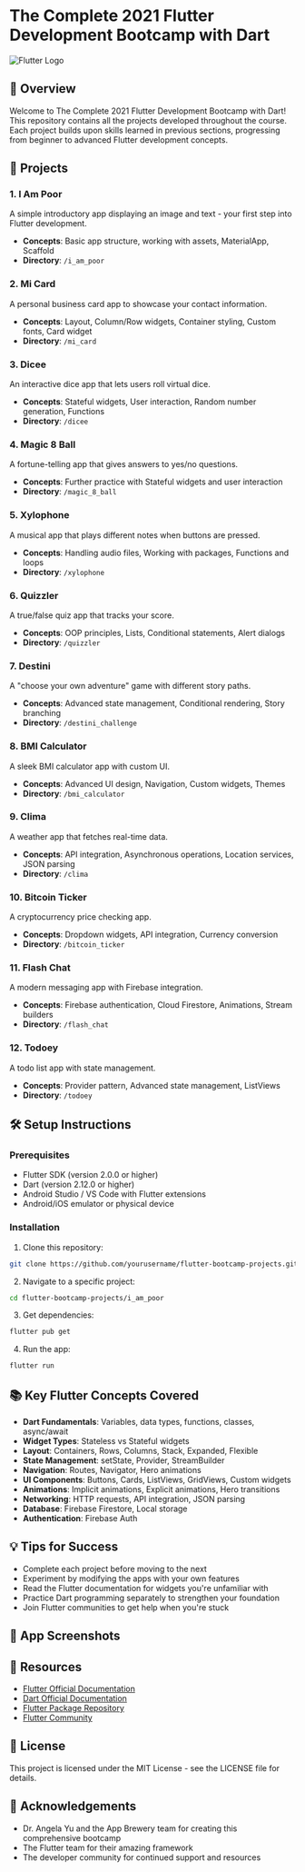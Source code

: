 # The Complete 2021 Flutter Development Bootcamp with Dart

![Flutter Logo](https://storage.googleapis.com/cms-storage-bucket/70760bf1e88b184bb1bc.png)

## 📱 Overview

Welcome to The Complete 2021 Flutter Development Bootcamp with Dart! This repository contains all the projects developed throughout the course. Each project builds upon skills learned in previous sections, progressing from beginner to advanced Flutter development concepts.

## 🚀 Projects

### 1. I Am Poor
A simple introductory app displaying an image and text - your first step into Flutter development.
- **Concepts**: Basic app structure, working with assets, MaterialApp, Scaffold
- **Directory**: `/i_am_poor`

### 2. Mi Card
A personal business card app to showcase your contact information.
- **Concepts**: Layout, Column/Row widgets, Container styling, Custom fonts, Card widget
- **Directory**: `/mi_card`

### 3. Dicee
An interactive dice app that lets users roll virtual dice.
- **Concepts**: Stateful widgets, User interaction, Random number generation, Functions
- **Directory**: `/dicee`

### 4. Magic 8 Ball
A fortune-telling app that gives answers to yes/no questions.
- **Concepts**: Further practice with Stateful widgets and user interaction
- **Directory**: `/magic_8_ball`

### 5. Xylophone
A musical app that plays different notes when buttons are pressed.
- **Concepts**: Handling audio files, Working with packages, Functions and loops
- **Directory**: `/xylophone`

### 6. Quizzler
A true/false quiz app that tracks your score.
- **Concepts**: OOP principles, Lists, Conditional statements, Alert dialogs
- **Directory**: `/quizzler`

### 7. Destini
A "choose your own adventure" game with different story paths.
- **Concepts**: Advanced state management, Conditional rendering, Story branching
- **Directory**: `/destini_challenge`

### 8. BMI Calculator
A sleek BMI calculator app with custom UI.
- **Concepts**: Advanced UI design, Navigation, Custom widgets, Themes
- **Directory**: `/bmi_calculator`

### 9. Clima
A weather app that fetches real-time data.
- **Concepts**: API integration, Asynchronous operations, Location services, JSON parsing
- **Directory**: `/clima`

### 10. Bitcoin Ticker
A cryptocurrency price checking app.
- **Concepts**: Dropdown widgets, API integration, Currency conversion
- **Directory**: `/bitcoin_ticker`

### 11. Flash Chat
A modern messaging app with Firebase integration.
- **Concepts**: Firebase authentication, Cloud Firestore, Animations, Stream builders
- **Directory**: `/flash_chat`

### 12. Todoey
A todo list app with state management.
- **Concepts**: Provider pattern, Advanced state management, ListViews
- **Directory**: `/todoey`

## 🛠️ Setup Instructions

### Prerequisites
- Flutter SDK (version 2.0.0 or higher)
- Dart (version 2.12.0 or higher)
- Android Studio / VS Code with Flutter extensions
- Android/iOS emulator or physical device

### Installation

1. Clone this repository:
```bash
git clone https://github.com/yourusername/flutter-bootcamp-projects.git
```

2. Navigate to a specific project:
```bash
cd flutter-bootcamp-projects/i_am_poor
```

3. Get dependencies:
```bash
flutter pub get
```

4. Run the app:
```bash
flutter run
```

## 📚 Key Flutter Concepts Covered

- **Dart Fundamentals**: Variables, data types, functions, classes, async/await
- **Widget Types**: Stateless vs Stateful widgets
- **Layout**: Containers, Rows, Columns, Stack, Expanded, Flexible
- **State Management**: setState, Provider, StreamBuilder
- **Navigation**: Routes, Navigator, Hero animations
- **UI Components**: Buttons, Cards, ListViews, GridViews, Custom widgets
- **Animations**: Implicit animations, Explicit animations, Hero transitions
- **Networking**: HTTP requests, API integration, JSON parsing
- **Database**: Firebase Firestore, Local storage
- **Authentication**: Firebase Auth

## 💡 Tips for Success

- Complete each project before moving to the next
- Experiment by modifying the apps with your own features
- Read the Flutter documentation for widgets you're unfamiliar with
- Practice Dart programming separately to strengthen your foundation
- Join Flutter communities to get help when you're stuck

## 📱 App Screenshots

<!-- Consider adding screenshots of the finished apps here -->

## 🔗 Resources

- [Flutter Official Documentation](https://flutter.dev/docs)
- [Dart Official Documentation](https://dart.dev/guides)
- [Flutter Package Repository](https://pub.dev/)
- [Flutter Community](https://flutter.dev/community)

## 📄 License

This project is licensed under the MIT License - see the LICENSE file for details.

## 👏 Acknowledgements

- Dr. Angela Yu and the App Brewery team for creating this comprehensive bootcamp
- The Flutter team for their amazing framework
- The developer community for continued support and resources